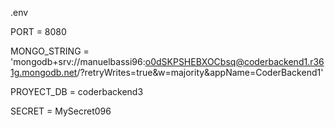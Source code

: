 .env

PORT = 8080

MONGO_STRING = 'mongodb+srv://manuelbassi96:o0dSKPSHEBXOCbsq@coderbackend1.r361g.mongodb.net/?retryWrites=true&w=majority&appName=CoderBackend1'

PROYECT_DB = coderbackend3

SECRET = MySecret096